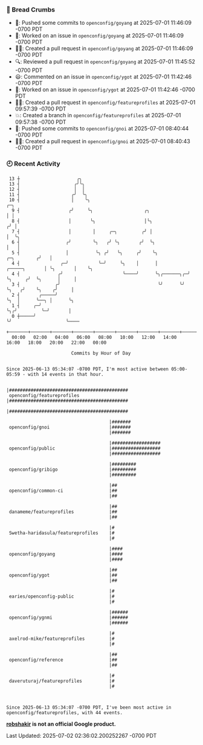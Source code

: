 ### 🍞 Bread Crumbs

 * 🚢: Pushed some commits to `openconfig/goyang` at 2025-07-01 11:46:09 -0700 PDT
 * 👀: Worked on an issue in `openconfig/goyang` at 2025-07-01 11:46:09 -0700 PDT
 * ✍🏼: Created a pull request in `openconfig/goyang` at 2025-07-01 11:46:09 -0700 PDT
 * 🔍: Reviewed a pull request in  `openconfig/goyang` at 2025-07-01 11:45:52 -0700 PDT
 * 😃: Commented on an issue in `openconfig/ygot` at 2025-07-01 11:42:46 -0700 PDT
 * 👀: Worked on an issue in `openconfig/ygot` at 2025-07-01 11:42:46 -0700 PDT
 * ✍🏼: Created a pull request in `openconfig/featureprofiles` at 2025-07-01 09:57:39 -0700 PDT
 * 💥: Created a branch in `openconfig/featureprofiles` at 2025-07-01 09:57:38 -0700 PDT
 * 🚢: Pushed some commits to `openconfig/gnoi` at 2025-07-01 08:40:44 -0700 PDT
 * ✍🏼: Created a pull request in `openconfig/gnoi` at 2025-07-01 08:40:43 -0700 PDT

### 🕘 Recent Activity
```
 13 ┼                     ╭╮
 13 ┤                    ╭╯╰╮
 12 ┤                    │  │
 11 ┤                   ╭╯  ╰╮
 10 ┤                   │    ╰╮                                                               ╭─╮
  9 ┤                  ╭╯     ╰╮                   ╭╮                                         │ │
  8 ┤                  │       ╰╮                  │╰╮                                       ╭╯ │
  7 ┤                  │        │     ╭─╮         ╭╯ │                                       │  ╰╮
  6 ┤                 ╭╯        ╰╮   ╭╯ ╰╮       ╭╯  ╰╮                                      │   │
  5 ┤                 │          ╰╮ ╭╯   ╰╮     ╭╯    ╰╮                         ╭─╮        ╭╯   │
  4 ┤               ╭─╯           ╰─╯     ╰╮    │      │           ╭─────╮       │ ╰╮       │    ╰╮
  4 ┤              ╭╯                      ╰────╯      ╰╮╭──────╮╭─╯     ╰╮     ╭╯  ╰╮      │     │
  3 ┤             ╭╯                                    ╰╯      ╰╯        ╰╮   ╭╯    ╰╮    ╭╯     │
  2 ┤       ╭─────╯                                                        ╰╮  │      ╰──╮ │      ╰╮
  1 ┤     ╭─╯                                                               ╰╮╭╯         ╰─╯       │
  0 ┼─────╯                                                                  ╰╯                    ╰────
    +───────+───────+───────+───────+───────+───────+───────+───────+───────+───────+───────+───────+────
  00:00   02:00   04:00   06:00   08:00   10:00   12:00   14:00   16:00   18:00   20:00   22:00   00:00   

						Commits by Hour of Day


Since 2025-06-13 05:34:07 -0700 PDT, I'm most active between 05:00-05:59 - with 14 events in that hour.

```



```
                                      |############################################
 openconfig/featureprofiles           |############################################
                                      |############################################

                                      |#######
 openconfig/gnoi                      |#######
                                      |#######

                                      |##################
 openconfig/public                    |##################
                                      |##################

                                      |#########
 openconfig/gribigo                   |#########
                                      |#########

                                      |##
 openconfig/common-ci                 |##
                                      |##

                                      |##
 danameme/featureprofiles             |##
                                      |##

                                      |#
 Swetha-haridasula/featureprofiles    |#
                                      |#

                                      |####
 openconfig/goyang                    |####
                                      |####

                                      |##
 openconfig/ygot                      |##
                                      |##

                                      |#
 earies/openconfig-public             |#
                                      |#

                                      |######
 openconfig/ygnmi                     |######
                                      |######

                                      |#
 axelrod-mike/featureprofiles         |#
                                      |#

                                      |##
 openconfig/reference                 |##
                                      |##

                                      |#
 daveruturaj/featureprofiles          |#
                                      |#



Since 2025-06-13 05:34:07 -0700 PDT, I've been most active in openconfig/featureprofiles, with 44 events.

```
**[robshakir](mailto:robjs@google.com) is not an official Google product.**  


Last Updated: 2025-07-02 02:36:02.200252267 -0700 PDT
